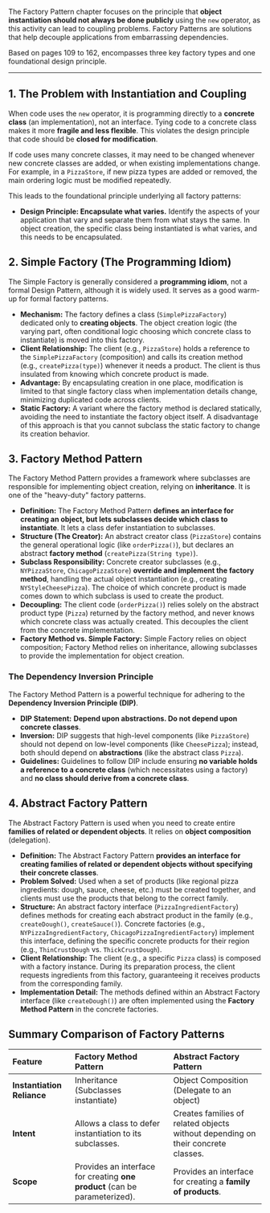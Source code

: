 The Factory Pattern chapter focuses on the principle that **object instantiation should not always be done publicly** using the `new` operator, as this activity can lead to coupling problems. Factory Patterns are solutions that help decouple applications from embarrassing dependencies.

Based on pages 109 to 162, encompasses three key factory types and one foundational design principle.

---

## 1. The Problem with Instantiation and Coupling

When code uses the `new` operator, it is programming directly to a **concrete class** (an implementation), not an interface. Tying code to a concrete class makes it more **fragile and less flexible**. This violates the design principle that code should be **closed for modification**.

If code uses many concrete classes, it may need to be changed whenever new concrete classes are added, or when existing implementations change. For example, in a `PizzaStore`, if new pizza types are added or removed, the main ordering logic must be modified repeatedly.

This leads to the foundational principle underlying all factory patterns:

*   **Design Principle: Encapsulate what varies.** Identify the aspects of your application that vary and separate them from what stays the same. In object creation, the specific class being instantiated is what varies, and this needs to be encapsulated.

## 2. Simple Factory (The Programming Idiom)

The Simple Factory is generally considered a **programming idiom**, not a formal Design Pattern, although it is widely used. It serves as a good warm-up for formal factory patterns.

*   **Mechanism:** The factory defines a class (`SimplePizzaFactory`) dedicated only to **creating objects**. The object creation logic (the varying part, often conditional logic choosing which concrete class to instantiate) is moved into this factory.
*   **Client Relationship:** The client (e.g., `PizzaStore`) holds a reference to the `SimplePizzaFactory` (composition) and calls its creation method (e.g., `createPizza(type)`) whenever it needs a product. The client is thus insulated from knowing which concrete product is made.
*   **Advantage:** By encapsulating creation in one place, modification is limited to that single factory class when implementation details change, minimizing duplicated code across clients.
*   **Static Factory:** A variant where the factory method is declared statically, avoiding the need to instantiate the factory object itself. A disadvantage of this approach is that you cannot subclass the static factory to change its creation behavior.

## 3. Factory Method Pattern

The Factory Method Pattern provides a framework where subclasses are responsible for implementing object creation, relying on **inheritance**. It is one of the "heavy-duty" factory patterns.

*   **Definition:** The Factory Method Pattern **defines an interface for creating an object, but lets subclasses decide which class to instantiate**. It lets a class defer instantiation to subclasses.
*   **Structure (The Creator):** An abstract creator class (`PizzaStore`) contains the general operational logic (like `orderPizza()`), but declares an abstract **factory method** (`createPizza(String type)`).
*   **Subclass Responsibility:** Concrete creator subclasses (e.g., `NYPizzaStore`, `ChicagoPizzaStore`) **override and implement the factory method**, handling the actual object instantiation (e.g., creating `NYStyleCheesePizza`). The choice of which concrete product is made comes down to which subclass is used to create the product.
*   **Decoupling:** The client code (`orderPizza()`) relies solely on the abstract product type (`Pizza`) returned by the factory method, and never knows which concrete class was actually created. This decouples the client from the concrete implementation.
*   **Factory Method vs. Simple Factory:** Simple Factory relies on object composition; Factory Method relies on inheritance, allowing subclasses to provide the implementation for object creation.

### The Dependency Inversion Principle

The Factory Method Pattern is a powerful technique for adhering to the **Dependency Inversion Principle (DIP)**.

*   **DIP Statement:** **Depend upon abstractions. Do not depend upon concrete classes**.
*   **Inversion:** DIP suggests that high-level components (like `PizzaStore`) should not depend on low-level components (like `CheesePizza`); instead, both should depend on **abstractions** (like the abstract class `Pizza`).
*   **Guidelines:** Guidelines to follow DIP include ensuring **no variable holds a reference to a concrete class** (which necessitates using a factory) and **no class should derive from a concrete class**.

## 4. Abstract Factory Pattern

The Abstract Factory Pattern is used when you need to create entire **families of related or dependent objects**. It relies on **object composition** (delegation).

*   **Definition:** The Abstract Factory Pattern **provides an interface for creating families of related or dependent objects without specifying their concrete classes**.
*   **Problem Solved:** Used when a set of products (like regional pizza ingredients: dough, sauce, cheese, etc.) must be created together, and clients must use the products that belong to the correct family.
*   **Structure:** An abstract factory interface (`PizzaIngredientFactory`) defines methods for creating each abstract product in the family (e.g., `createDough()`, `createSauce()`). Concrete factories (e.g., `NYPizzaIngredientFactory`, `ChicagoPizzaIngredientFactory`) implement this interface, defining the specific concrete products for their region (e.g., `ThinCrustDough` vs. `ThickCrustDough`).
*   **Client Relationship:** The client (e.g., a specific `Pizza` class) is composed with a factory instance. During its preparation process, the client requests ingredients from this factory, guaranteeing it receives products from the corresponding family.
*   **Implementation Detail:** The methods defined within an Abstract Factory interface (like `createDough()`) are often implemented using the **Factory Method Pattern** in the concrete factories.

## Summary Comparison of Factory Patterns

| Feature | Factory Method Pattern | Abstract Factory Pattern |
| :--- | :--- | :--- |
| **Instantiation Reliance** | Inheritance (Subclasses instantiate) | Object Composition (Delegate to an object) |
| **Intent** | Allows a class to defer instantiation to its subclasses. | Creates families of related objects without depending on their concrete classes. |
| **Scope** | Provides an interface for creating **one product** (can be parameterized). | Provides an interface for creating a **family of products**. |